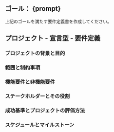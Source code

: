 ## ゴール： {prompt}

上記のゴールを満たす要件定義書を作成してください。

## プロジェクト - 宣言型 - 要件定義

### **プロジェクトの背景と目的**
### **範囲と制約事項**
### **機能要件と非機能要件**
### **ステークホルダーとその役割**
### **成功基準とプロジェクトの評価方法**
### **スケジュールとマイルストーン**
